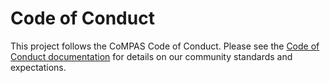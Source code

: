<!--
SPDX-FileCopyrightText: 2021 Alliander N.V.

SPDX-License-Identifier: Apache-2.0
-->

# Code of Conduct

This project follows the CoMPAS Code of Conduct. Please see the [Code of Conduct documentation](https://com-pas.github.io/contributing/#code-of-conduct) for details on our community standards and expectations.
